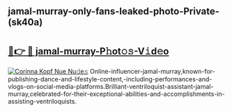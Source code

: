## jamal-murray-only-fans​-leaked-photo​-Private-(sk40a)


# <h2><a href="https://mediaupload.pro?title=jamal-murray&ref=git">🔗👉 🔴 jamal-murray-P𝚑ot𝚘𝚜-V𝚒d𝚎o</a></h2>

[![Corinna Kopf Nue Nu𝚍e𝚜](https://i.imgur.com/0qMVB7G.gif)](https://mediaupload.pro?title=jamal-murray&ref=git)
Online-influencer-jamal-murray,known-for-publishing-dance-and-lifestyle-content,-including-performances-and-vlogs-on-social-media-platforms.Brilliant-ventriloquist-assistant-jamal-murray,celebrated-for-their-exceptional-abilities-and-accomplishments-in-assisting-ventriloquists.  